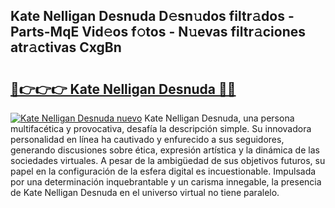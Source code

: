 ## Kate Nelligan Desnuda D𝚎sn𝚞dos filtr𝚊dos - Parts-MqE Vid𝚎os f𝚘tos - N𝚞evas filtr𝚊ciones atr𝚊ctivas CxgBn

# <h2><a href="http://mbar3es.tromn.icu/?c=Kate+Nelligan+Desnuda">🔗👉👉👉 Kate Nelligan Desnuda 🔗🔗</a></h2>

[![Kate Nelligan Desnuda nuevo](https://i.imgur.com/pEAQMta.gif)](http://mbar3es.tromn.icu/?c=Kate+Nelligan+Desnuda)
Kate Nelligan Desnuda, una persona multifacética y provocativa, desafía la descripción simple. Su innovadora personalidad en línea ha cautivado y enfurecido a sus seguidores, generando discusiones sobre ética, expresión artística y la dinámica de las sociedades virtuales. A pesar de la ambigüedad de sus objetivos futuros, su papel en la configuración de la esfera digital es incuestionable. Impulsada por una determinación inquebrantable y un carisma innegable, la presencia de Kate Nelligan Desnuda en el universo virtual no tiene paralelo.
